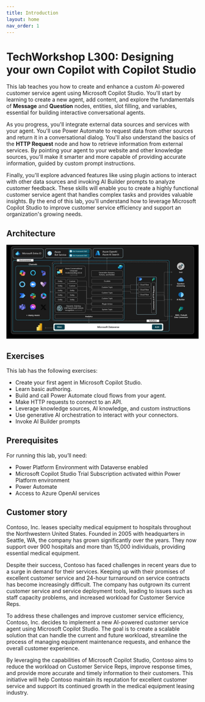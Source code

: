 ```yaml
---
title: Introduction
layout: home
nav_order: 1
---
```


# TechWorkshop L300: Designing your own Copilot with Copilot Studio

This lab teaches you how to create and enhance a custom AI-powered customer service agent using Microsoft Copilot Studio. You'll start by learning to create a new agent, add content, and explore the fundamentals of **Message** and **Question** nodes, entities, slot filling, and variables, essential for building interactive conversational agents.

As you progress, you'll integrate external data sources and services with your agent. You'll use Power Automate to request data from other sources and return it in a conversational dialog. You'll also understand the basics of the **HTTP Request** node and how to retrieve information from external services. By pointing your agent to your website and other knowledge sources, you'll make it smarter and more capable of providing accurate information, guided by custom prompt instructions.

Finally, you'll explore advanced features like using plugin actions to interact with other data sources and invoking AI Builder prompts to analyze customer feedback. These skills will enable you to create a highly functional customer service agent that handles complex tasks and provides valuable insights. By the end of this lab, you'll understand how to leverage Microsoft Copilot Studio to improve customer service efficiency and support an organization's growing needs.

## Architecture

![o2w1le2j.jpg](media/o2w1le2j.jpg)

## Exercises

This lab has the following exercises:

-   Create your first agent in Microsoft Copilot Studio.
-   Learn basic authoring.
-   Build and call Power Automate cloud flows from your agent.
-   Make HTTP requests to connect to an API.
-   Leverage knowledge sources, AI knowledge, and custom instructions
-   Use generative AI orchestration to interact with your connectors.
-   Invoke AI Builder prompts


## Prerequisites

For running this lab, you’ll need:

-   Power Platform Environment with Dataverse enabled
-   Microsoft Copilot Studio Trial Subscription activated within Power Platform environment
-   Power Automate
-   Access to Azure OpenAI services

## Customer story

Contoso, Inc. leases specialty medical equipment to hospitals throughout the Northwestern United States. Founded in 2005 with headquarters in Seattle, WA, the company has grown significantly over the years. They now support over 900 hospitals and more than 15,000 individuals, providing essential medical equipment.

Despite their success, Contoso has faced challenges in recent years due to a surge in demand for their services. Keeping up with their promises of excellent customer service and 24-hour turnaround on service contracts has become increasingly difficult. The company has outgrown its current customer service and service deployment tools, leading to issues such as staff capacity problems, and increased workload for Customer Service Reps.

To address these challenges and improve customer service efficiency, Contoso, Inc. decides to implement a new AI-powered customer service agent using Microsoft Copilot Studio. The goal is to create a scalable solution that can handle the current and future workload, streamline the process of managing equipment maintenance requests, and enhance the overall customer experience.

By leveraging the capabilities of Microsoft Copilot Studio, Contoso aims to reduce the workload on Customer Service Reps, improve response times, and provide more accurate and timely information to their customers. This initiative will help Contoso maintain its reputation for excellent customer service and support its continued growth in the medical equipment leasing industry.

